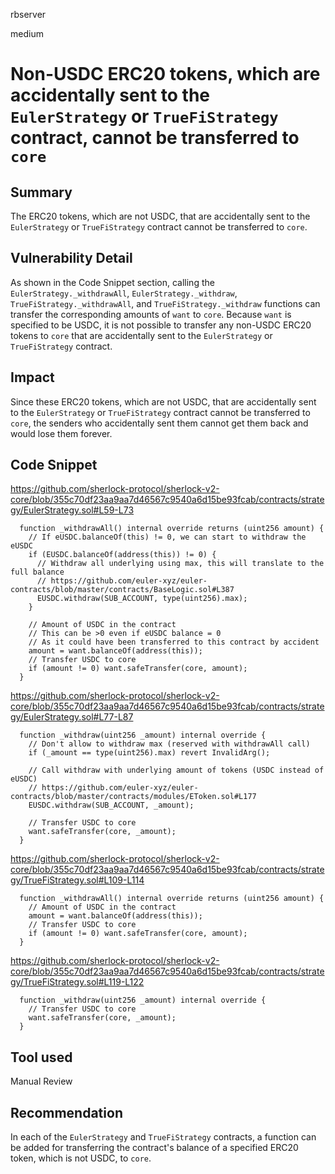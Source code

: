 rbserver

medium

# Non-USDC ERC20 tokens, which are accidentally sent to the `EulerStrategy` or `TrueFiStrategy` contract, cannot be transferred to `core`

## Summary
The ERC20 tokens, which are not USDC, that are accidentally sent to the `EulerStrategy` or `TrueFiStrategy` contract cannot be transferred to `core`.

## Vulnerability Detail
As shown in the Code Snippet section, calling the `EulerStrategy._withdrawAll`, `EulerStrategy._withdraw`, `TrueFiStrategy._withdrawAll`, and `TrueFiStrategy._withdraw` functions can transfer the corresponding amounts of `want` to `core`. Because `want` is specified to be USDC, it is not possible to transfer any non-USDC ERC20 tokens to `core` that are accidentally sent to the `EulerStrategy` or `TrueFiStrategy` contract.

## Impact
Since these ERC20 tokens, which are not USDC, that are accidentally sent to the `EulerStrategy` or `TrueFiStrategy` contract cannot be transferred to `core`, the senders who accidentally sent them cannot get them back and would lose them forever.

## Code Snippet
https://github.com/sherlock-protocol/sherlock-v2-core/blob/355c70df23aa9aa7d46567c9540a6d15be93fcab/contracts/strategy/EulerStrategy.sol#L59-L73
```solidity
  function _withdrawAll() internal override returns (uint256 amount) {
    // If eUSDC.balanceOf(this) != 0, we can start to withdraw the eUSDC
    if (EUSDC.balanceOf(address(this)) != 0) {
      // Withdraw all underlying using max, this will translate to the full balance
      // https://github.com/euler-xyz/euler-contracts/blob/master/contracts/BaseLogic.sol#L387
      EUSDC.withdraw(SUB_ACCOUNT, type(uint256).max);
    }

    // Amount of USDC in the contract
    // This can be >0 even if eUSDC balance = 0
    // As it could have been transferred to this contract by accident
    amount = want.balanceOf(address(this));
    // Transfer USDC to core
    if (amount != 0) want.safeTransfer(core, amount);
  }
```

https://github.com/sherlock-protocol/sherlock-v2-core/blob/355c70df23aa9aa7d46567c9540a6d15be93fcab/contracts/strategy/EulerStrategy.sol#L77-L87
```solidity
  function _withdraw(uint256 _amount) internal override {
    // Don't allow to withdraw max (reserved with withdrawAll call)
    if (_amount == type(uint256).max) revert InvalidArg();

    // Call withdraw with underlying amount of tokens (USDC instead of eUSDC)
    // https://github.com/euler-xyz/euler-contracts/blob/master/contracts/modules/EToken.sol#L177
    EUSDC.withdraw(SUB_ACCOUNT, _amount);

    // Transfer USDC to core
    want.safeTransfer(core, _amount);
  }
```

https://github.com/sherlock-protocol/sherlock-v2-core/blob/355c70df23aa9aa7d46567c9540a6d15be93fcab/contracts/strategy/TrueFiStrategy.sol#L109-L114
```solidity
  function _withdrawAll() internal override returns (uint256 amount) {
    // Amount of USDC in the contract
    amount = want.balanceOf(address(this));
    // Transfer USDC to core
    if (amount != 0) want.safeTransfer(core, amount);
  }
```

https://github.com/sherlock-protocol/sherlock-v2-core/blob/355c70df23aa9aa7d46567c9540a6d15be93fcab/contracts/strategy/TrueFiStrategy.sol#L119-L122
```solidity
  function _withdraw(uint256 _amount) internal override {
    // Transfer USDC to core
    want.safeTransfer(core, _amount);
  }
```

## Tool used

Manual Review

## Recommendation
In each of the `EulerStrategy` and `TrueFiStrategy` contracts, a function can be added for transferring the contract's balance of a specified ERC20 token, which is not USDC, to `core`.